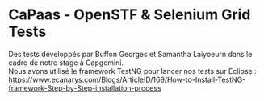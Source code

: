 # CaPaas - OpenSTF & Selenium Grid Tests

Des tests développés par Buffon Georges et Samantha Laiyoeurn dans le cadre de notre stage à Capgemini.  
Nous avons utilisé le framework TestNG pour lancer nos tests sur Eclipse :  
https://www.ecanarys.com/Blogs/ArticleID/169/How-to-Install-TestNG-framework-Step-by-Step-installation-process
